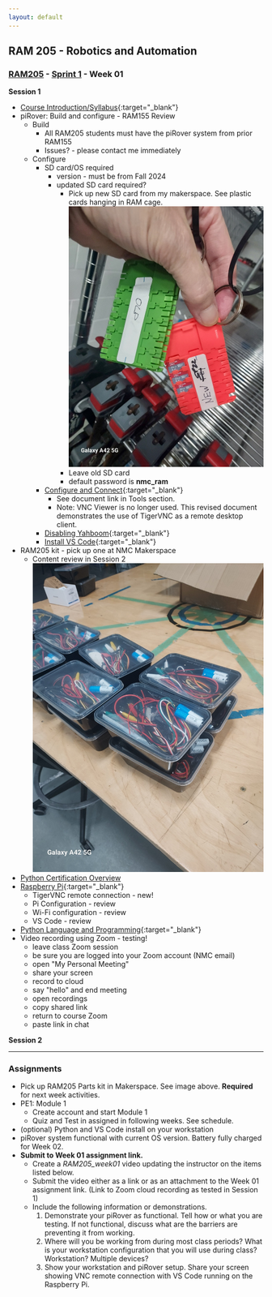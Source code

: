 ```yaml
---
layout: default
---
```


## RAM 205 - Robotics and Automation
### [RAM205](../../) - [Sprint 1](../) - Week 01

**Session 1**
- [Course Introduction/Syllabus](../../course_info/RAM205.Syllabus.pdf){:target="_blank"}
- piRover: Build and configure - RAM155 Review
  - Build
    - All RAM205 students must have the piRover system from prior RAM155
    - Issues? - please contact me immediately
  - Configure
    - SD card/OS required 
      - version - must be from Fall 2024
      - updated SD card required?
        - Pick up new SD card from my makerspace. See plastic cards hanging in RAM cage.
        ![Alt text](RAM155_sd_cards.jpg)
        - Leave old SD card
        - default password is **nmc_ram**
    - [Configure and Connect](https://k2controls.github.io/RAMcommon/remote_desktop/CreatingARemoteConnection.pdf){:target="_blank"}
      - See document link in Tools section. 
      - Note: VNC Viewer is no longer used. This revised document demonstrates the use of TigerVNC as a remote desktop client.
    - [Disabling Yahboom](DisablingYahboomBluetooth.pdf){:target="_blank"}
    - [Install VS Code](VisualStudioCodeGettingStarted.pdf){:target="_blank"}
- RAM205 kit - pick up one at NMC Makerspace
  - Content review in Session 2
![Alt text](RAM205_kits.jpg)
- [Python Certification Overview](../../course_info/python_cert)
- [Raspberry Pi](https://raspberrypi.com){:target="_blank"}
  - TigerVNC remote connection - new!
  - Pi Configuration - review
  - Wi-Fi configuration - review
  - VS Code - review
- [Python Language and Programming](PythonIntroduction.pdf){:target="_blank"}
- Video recording using Zoom - testing!
  - leave class Zoom session
  - be sure you are logged into your Zoom account (NMC email)
  - open "My Personal Meeting"
  - share your screen
  - record to cloud
  - say "hello" and end meeting
  - open recordings
  - copy shared link
  - return to course Zoom
  - paste link in chat
    
**Session 2**
<!-- 
- Status of Zoom recording?
- My tests
  - [local](__video1437989670.mp4)
  - [Cloud](https://nmc.zoom.us/rec/share/dPG2JdQd1PrKjTGkg-CoMR6vTOTE8pll0Ovui1PilPI1PEPPXT08OIP0UZnl0SPL.hMTnhak94264Cuo4)

- [RAM205 Parts Kit](../../resources/RAM205_kit_BOM.pdf){:target="_blank"}
- [Stack Overflow 2023 Developer Survey](https://survey.stackoverflow.co/2023/){:target="_blank"}
- [Michigan's Hot 50](https://www.milmi.org/_docs/publications/Hot50_Statewide_2030.pdf){:target="_blank"}
- Demo: Python on workstation
  - [https://www.python.org/downloads/](https://www.python.org/downloads/){:target="_blank"}
  - [VS Code installation on workstation](https://code.visualstudio.com/Download){:target="_blank"}
  - Create workspace (folder/directory)
    - RAM205
  - Demo: Python on Raspberry Pi
    - python --version
    - python3 --version
    - rm -r temp
    - mkdir temp
    - [User Blink](python/user_blink.py){:target="_blank"}
    - wget -O user_blink.py https://k2controls.github.io/piRover02/sprint1/week01/python/user_blink.py
    - python3 user_blink.py
  - Demo: VS Code edit and debug
    - wget -O guessing_game.py https://k2controls.github.io/piRover02/sprint1/week01/guessing_game.py
    - breakpoints
    - debug (F5)
    - step into (F11)
    - step over (F10)
    - Go to definition (F12)  
- Circuit Analysis - A review
  - Voltage, Current, Resistance -->
<!-- - Power
  - Series and Parallel
  - KVL and KCL
  - Meter use
  - Power transmission concepts -->


---

### Assignments
- Pick up RAM205 Parts kit in Makerspace. See image above. **Required** for next week activities.
- PE1: Module 1
  - Create account and start Module 1
  - Quiz and Test in assigned in following weeks. See schedule.
- (optional) Python and VS Code install on your workstation
- piRover system functional with current OS version. Battery fully charged for Week 02.
- **Submit to Week 01 assignment link.**
  - Create a *RAM205_week01* video updating the instructor on the items listed below.
  - Submit the video either as a link or as an attachment to the Week 01 assignment link. (Link to Zoom cloud recording as tested in Session 1)
  - Include the following information or demonstrations.
      1. Demonstrate your piRover as functional. Tell how or what you are testing. If not functional, discuss what are the barriers are preventing it from working.
      2. Where will you be working from during most class periods? What is your workstation configuration that you will use during class? Workstation? Multiple devices?
      3. Show your workstation and piRover setup. Share your screen showing VNC remote connection with VS Code running on the Raspberry Pi.
      